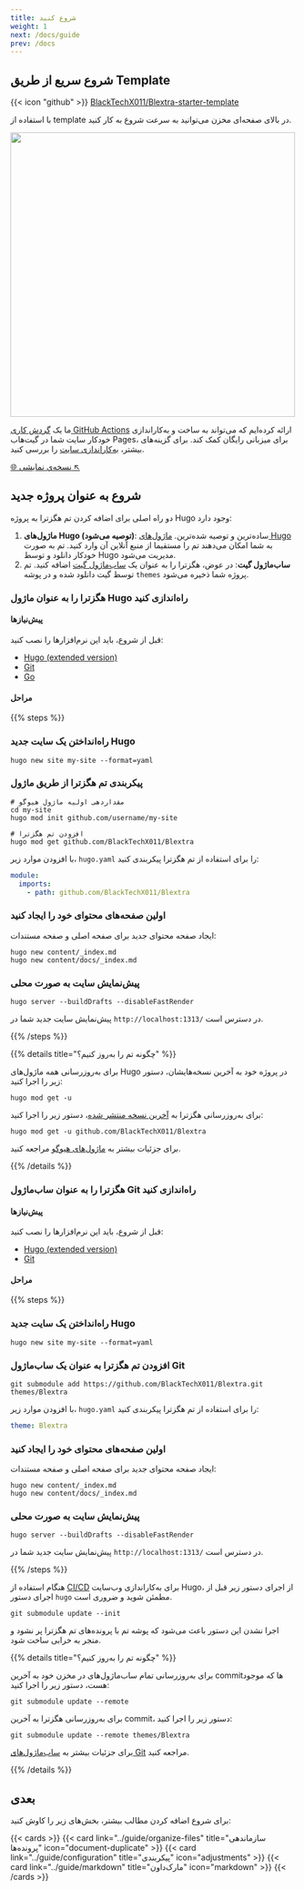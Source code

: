 ```yaml
---
title: شروع کنید
weight: 1
next: /docs/guide
prev: /docs
---
```


## شروع سریع از طریق Template

{{< icon "github" >}}&nbsp;[BlackTechX011/Blextra-starter-template](https://github.com/BlackTechX011/Blextra-starter-template)

با استفاده از template در بالای صفحه‌ای مخزن می‌توانید به سرعت شروع به کار کنید.

<img src="https://docs.github.com/assets/cb-77734/mw-1440/images/help/repository/use-this-template-button.webp" width="500">

ما یک [گردش کاری GitHub Actions](https://docs.github.com/en/pages/getting-started-with-github-pages/configuring-a-publishing-source-for-your-github-pages-site#publishing-with-a-custom-github-actions-workflow) ارائه کرده‌ایم که می‌تواند به ساخت و به‌کاراندازی خودکار سایت شما در گیت‌هاب Pages، برای میزبانی رایگان کمک کند. برای گزینه‌های بیشتر، [به‌کاراندازی سایت](../guide/deploy-site) را بررسی کنید.

[🌐 نسخه‌ي نمایشی ↖](https://BlackTechX011.github.io/Blextra-starter-template/)

## شروع به عنوان پروژه جدید

دو راه اصلی برای اضافه کردن تم هگزترا به پروژه Hugo وجود دارد:

1. **ماژول‌های Hugo (توصیه می‌شود)**: ساده‌ترین و توصیه شده‌ترین. [ماژول‌های Hugo](https://gohugo.io/hugo-modules/) به شما امکان می‌دهند تم را مستقیما از منبع آنلاین آن وارد کنید. تم به صورت خودکار دانلود و توسط Hugo مدیریت می‌شود.
2. **ساب‌ماژول گیت**: در عوض، هگزترا را به عنوان یک [ساب‌ماژول گیت](https://git-scm.com/book/en/v2/Git-Tools-Submodules) اضافه کنید. تم توسط گیت دانلود شده و در پوشه `themes` پروژه شما ذخیره می‌شود.

### هگزترا را به عنوان ماژول Hugo راه‌اندازی کنید

#### پیش‌نیازها

قبل از شروع، باید این نرم‌افزارها را نصب کنید:

- [Hugo (extended version)](https://gohugo.io/installation/)
- [Git](https://git-scm.com/)
- [Go](https://go.dev/)

#### مراحل

{{% steps %}}

### راه‌انداختن یک سایت جدید Hugo

```shell
hugo new site my-site --format=yaml
```

### پیکربندی تم هگزترا از طریق ‌ماژول

```shell
# مقداردهی اولیه ماژول هیوگو
cd my-site
hugo mod init github.com/username/my-site

# افزودن تم هگزترا
hugo mod get github.com/BlackTechX011/Blextra
```

با افزودن موارد زیر، `hugo.yaml` را برای استفاده از تم هگزترا پیکربندی کنید:

```yaml
module:
  imports:
    - path: github.com/BlackTechX011/Blextra
```

### اولین صفحه‌های محتوای خود را ایجاد کنید

ایجاد صفحه محتوای جدید برای صفحه اصلی و صفحه مستندات:

```shell
hugo new content/_index.md
hugo new content/docs/_index.md
```

### پیش‌نمایش سایت به صورت محلی

```shell
hugo server --buildDrafts --disableFastRender
```

پیش‌نمایش سایت جدید شما در `http://localhost:1313/` در دسترس است.

{{% /steps %}}


{{% details title="چگونه تم را به‌روز کنیم؟" %}}

برای به‌روزرسانی همه ماژول‌های Hugo در پروژه خود به آخرین نسخه‌هایشان، دستور زیر را اجرا کنید:

```shell
hugo mod get -u
```

برای به‌روزرسانی هگزترا به [آخرین نسخه منتشر شده](https://github.com/BlackTechX011/Blextra/releases)، دستور زیر را اجرا کنید:

```shell
hugo mod get -u github.com/BlackTechX011/Blextra
```

برای جزئیات بیشتر به [ماژول‌های هیوگو](https://gohugo.io/hugo-modules/use-modules/#update-all-modules) مراجعه کنید.

{{% /details %}}

### هگزترا را به عنوان ساب‌ماژول Git راه‌اندازی کنید

#### پیش‌نیازها

قبل از شروع، باید این نرم‌افزارها را نصب کنید:

- [Hugo (extended version)](https://gohugo.io/installation/)
- [Git](https://git-scm.com/)

#### مراحل

{{% steps %}}

### راه‌انداختن یک سایت جدید Hugo

```shell
hugo new site my-site --format=yaml
```

### افزودن تم هگزترا به عنوان یک ساب‌ماژول Git

```shell
git submodule add https://github.com/BlackTechX011/Blextra.git themes/Blextra
```

با افزودن موارد زیر، `hugo.yaml` را برای استفاده از تم هگزترا پیکربندی کنید:

```yaml
theme: Blextra
```

### اولین صفحه‌های محتوای خود را ایجاد کنید

ایجاد صفحه محتوای جدید برای صفحه اصلی و صفحه مستندات:

```shell
hugo new content/_index.md
hugo new content/docs/_index.md
```

### پیش‌نمایش سایت به صورت محلی

```shell
hugo server --buildDrafts --disableFastRender
```

پیش‌نمایش سایت جدید شما در `http://localhost:1313/` در دسترس است.

{{% /steps %}}


هنگام استفاده از [CI/CD](https://en.wikipedia.org/wiki/CI/CD) برای به‌کاراندازی وب‌سایت Hugo، از اجرای دستور زیر قبل از اجرای دستور `hugo` مطمئن شوید و ضروری است.

```shell
git submodule update --init
```

اجرا نشدن این دستور باعث می‌شود که پوشه تم با پرونده‌های تم هگزترا پر نشود و منجر به خرابی ساخت شود.


{{% details title="چگونه تم را به‌روز کنیم؟" %}}

برای به‌روزرسانی تمام ساب‌ماژول‌های در مخزن خود به آخرین commitها که موجود هست، دستور زیر را اجرا کنید:

```shell
git submodule update --remote
```

برای به‌روزرسانی هگزترا به آخرین commit، دستور زیر را اجرا کنید:

```shell
git submodule update --remote themes/Blextra
```

برای جزئیات بیشتر به [ساب‌ماژول‌های Git](https://git-scm.com/book/en/v2/Git-Tools-Submodules) مراجعه کنید.

{{% /details %}}

## بعدی

برای شروع اضافه کردن مطالب بیشتر، بخش‌های زیر را کاوش کنید:

{{< cards >}}
  {{< card link="../guide/organize-files" title="سازماندهی پرونده‌ها" icon="document-duplicate" >}}
  {{< card link="../guide/configuration" title="پیکربندی" icon="adjustments" >}}
  {{< card link="../guide/markdown" title="مارک‌داون" icon="markdown" >}}
{{< /cards >}}
